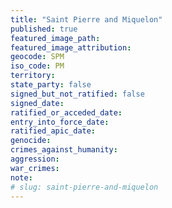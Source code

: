 ```yaml
---
title: "Saint Pierre and Miquelon"
published: true
featured_image_path:
featured_image_attribution:
geocode: SPM
iso_code: PM
territory:
state_party: false
signed_but_not_ratified: false
signed_date:
ratified_or_acceded_date:
entry_into_force_date:
ratified_apic_date:
genocide:
crimes_against_humanity:
aggression:
war_crimes:
note:
# slug: saint-pierre-and-miquelon
---
```


